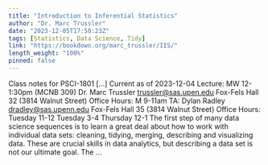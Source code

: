 ```yaml
---
title: "Introduction to Inferential Statistics"
author: "Dr. Marc Trussler"
date: "2023-12-05T17:50:23Z"
tags: [Statistics, Data Science, Tidy]
link: "https://bookdown.org/marc_trussler/IIS/"
length_weight: "100%"
pinned: false
---
```


Class notes for PSCI-1801 [...] Current as of 2023-12-04 Lecture: MW 12-1:30pm (MCNB 309) Dr. Marc Trussler trussler@sas.upen.edu Fox-Fels Hall 32 (3814 Walnut Street) Office Hours: M 9-11am TA: Dylan Radley dradley@sas.upenn.edu Fox-Fels Hall 35 (3814 Walnut Street) Office Hours: Tuesday 11-12 Tuesday 3-4 Thursday 12-1 The first step of many data science sequences is to learn a great deal about how to work with individual data sets: cleaning, tidying, merging, describing and visualizing data. These are crucial skills in data analytics, but describing a data set is not our ultimate goal. The ...
